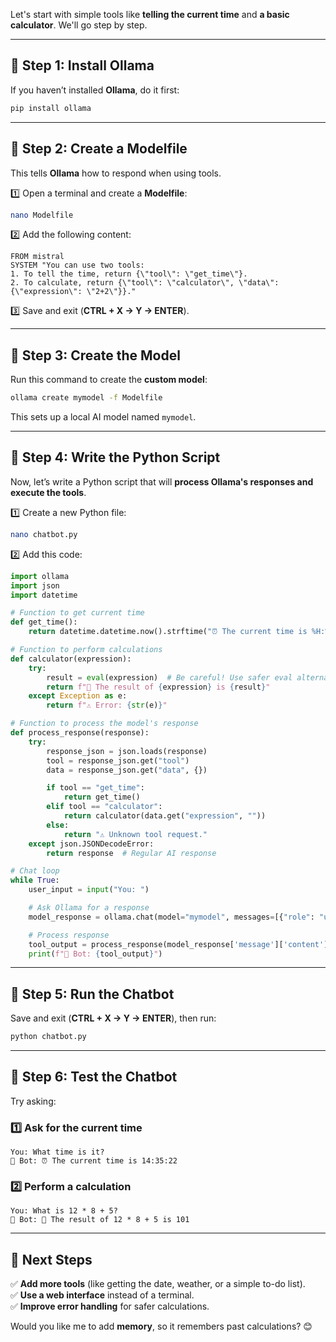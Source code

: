 Let's start with simple tools like **telling the current time** and **a basic calculator**. We'll go step by step.  

---

## **📌 Step 1: Install Ollama**
If you haven’t installed **Ollama**, do it first:

```sh
pip install ollama
```

---

## **📌 Step 2: Create a Modelfile**
This tells **Ollama** how to respond when using tools.

1️⃣ Open a terminal and create a **Modelfile**:

```sh
nano Modelfile
```

2️⃣ Add the following content:

```modelfile
FROM mistral
SYSTEM "You can use two tools: 
1. To tell the time, return {\"tool\": \"get_time\"}. 
2. To calculate, return {\"tool\": \"calculator\", \"data\": {\"expression\": \"2+2\"}}."
```

3️⃣ Save and exit (**CTRL + X → Y → ENTER**).

---

## **📌 Step 3: Create the Model**
Run this command to create the **custom model**:

```sh
ollama create mymodel -f Modelfile
```

This sets up a local AI model named `mymodel`.

---

## **📌 Step 4: Write the Python Script**
Now, let’s write a Python script that will **process Ollama's responses and execute the tools**.

1️⃣ Create a new Python file:

```sh
nano chatbot.py
```

2️⃣ Add this code:

```python
import ollama
import json
import datetime

# Function to get current time
def get_time():
    return datetime.datetime.now().strftime("⏰ The current time is %H:%M:%S")

# Function to perform calculations
def calculator(expression):
    try:
        result = eval(expression)  # Be careful! Use safer eval alternatives in real apps.
        return f"🧮 The result of {expression} is {result}"
    except Exception as e:
        return f"⚠️ Error: {str(e)}"

# Function to process the model's response
def process_response(response):
    try:
        response_json = json.loads(response)
        tool = response_json.get("tool")
        data = response_json.get("data", {})

        if tool == "get_time":
            return get_time()
        elif tool == "calculator":
            return calculator(data.get("expression", ""))
        else:
            return "⚠️ Unknown tool request."
    except json.JSONDecodeError:
        return response  # Regular AI response

# Chat loop
while True:
    user_input = input("You: ")

    # Ask Ollama for a response
    model_response = ollama.chat(model="mymodel", messages=[{"role": "user", "content": user_input}])

    # Process response
    tool_output = process_response(model_response['message']['content'])
    print(f"🤖 Bot: {tool_output}")
```

---

## **📌 Step 5: Run the Chatbot**
Save and exit (**CTRL + X → Y → ENTER**), then run:

```sh
python chatbot.py
```

---

## **📌 Step 6: Test the Chatbot**
Try asking:

### **1️⃣ Ask for the current time**
```
You: What time is it?
🤖 Bot: ⏰ The current time is 14:35:22
```

### **2️⃣ Perform a calculation**
```
You: What is 12 * 8 + 5?
🤖 Bot: 🧮 The result of 12 * 8 + 5 is 101
```

---

## **🎯 Next Steps**
✅ **Add more tools** (like getting the date, weather, or a simple to-do list).  
✅ **Use a web interface** instead of a terminal.  
✅ **Improve error handling** for safer calculations.  

Would you like me to add **memory**, so it remembers past calculations? 😊
